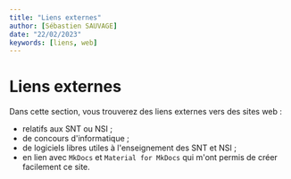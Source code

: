 ```yaml
---
title: "Liens externes"
author: [Sébastien SAUVAGE]
date: "22/02/2023"
keywords: [liens, web]
---
```


# Liens externes

Dans cette section, vous trouverez des liens externes vers des sites web :  

- relatifs aux SNT ou NSI ;
- de concours d'informatique ;
- de logiciels libres utiles à l'enseignement des SNT et NSI ;
- en lien avec `MkDocs` et `Material for MkDocs` qui m'ont permis de créer facilement ce site.